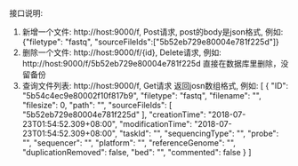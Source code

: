 接口说明:
1. 新增一个文件: http://host:9000/f, Post请求, post的body是json格式, 例如:
   {"filetype": "fastq", "sourceFileIds":["5b52eb729e80004e781f225d"]}
2. 删除一个文件: http://host:9000/f/{id}, Delete请求, 例如:
   http://host:9000/f/5b52eb729e80004e781f225d
   直接在数据库里删除，没留备份
3. 查询文件列表: http://host:9000/f, Get请求
   返回josn数组格式, 例如:
    [
        {
            "ID": "5b54c4ec9e80002f10f817b9",
            "filetype": "fastq",
            "filename": "",
            "filesize": 0,
            "path": "",
            "sourceFileIds": [
                "5b52eb729e80004e781f225d"
            ],
            "creationTime": "2018-07-23T01:54:52.309+08:00",
            "modificationTime": "2018-07-23T01:54:52.309+08:00",
            "taskId": "",
            "sequencingType": "",
            "probe": "",
            "sequencer": "",
            "platform": "",
            "referenceGenome": "",
            "duplicationRemoved": false,
            "bed": "",
            "commented": false
        }
    ]
